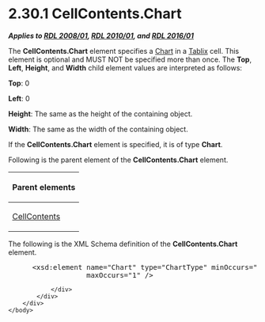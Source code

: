 <html dir="LTR" xmlns:mshelp="http://msdn.microsoft.com/mshelp" xmlns:ddue="http://ddue.schemas.microsoft.com/authoring/2003/5" xmlns:xlink="http://www.w3.org/1999/xlink" xmlns:tool="http://www.microsoft.com/tooltip">
    <head>
        <meta http-equiv="Content-Type" content="text/html; CHARSET=utf-8"></meta>
        <meta name="save" content="history"></meta>
        <title>2.30.1 CellContents.Chart</title>
        <xml>
            <mshelp:toctitle title="2.30.1 CellContents.Chart"></mshelp:toctitle>
            <mshelp:rltitle title="[MS-RDL]: CellContents.Chart"></mshelp:rltitle>
            <mshelp:keyword index="A" term="90926a0d-f021-4dd5-8d20-0bba6c7a1991"></mshelp:keyword>
            <mshelp:attr name="DCSext.ContentType" value="open specification"></mshelp:attr>
            <mshelp:attr name="AssetID" value="90926a0d-f021-4dd5-8d20-0bba6c7a1991"></mshelp:attr>
            <mshelp:attr name="TopicType" value="kbRef"></mshelp:attr>
            <mshelp:attr name="DCSext.Title" value="[MS-RDL]: CellContents.Chart" />
        </xml>
    </head>
    <body>
        <div id="header">
            <h1 class="heading">2.30.1 CellContents.Chart</h1>
        </div>
        <div id="mainSection">
            <div id="mainBody">
                <div id="allHistory" class="saveHistory"></div>
                <div id="sectionSection0" class="section" name="collapseableSection">
                    

<p><b><i>Applies to </i></b><a href="1e855f94-4617-47e4-b89e-0856c6cb420f.md"><b><i>RDL 2008/01</i></b></a><b><i>,
</i></b><a href="3428e690-a348-4ec7-8a6a-8efb42d2cdee.md"><b><i>RDL 2010/01</i></b></a><b><i>,
and </i></b><a href="52ce3983-2bfc-4e72-9359-42aaf5fe4509.md"><b><i>RDL 2016/01</i></b></a></p>

<p>The <b>CellContents.Chart</b> element specifies a <a href="b0ab5524-7eb2-47a7-a4d3-230f5c8c5526.md">Chart</a> in a <a href="e42fb86e-799a-4202-8845-ac38831efccb.md">Tablix</a> cell. This element
is optional and MUST NOT be specified more than once. The <b>Top</b>, <b>Left</b>,
<b>Height</b>, and <b>Width</b> child element values are interpreted as
follows: </p>

<p><b>Top</b>: 0</p>

<p><b>Left</b>: 0</p>

<p><b>Height</b>: The same as the height of the
containing object.</p>

<p><b>Width</b>: The same as the width of the containing
object.</p>

<p>If the <b>CellContents.Chart</b> element is specified, it is
of type <b>Chart</b>.</p>

<p>Following is the parent element of the <b>CellContents.Chart</b>
element.</p>

<table>
 <thead>
  <tr>
   <th>
   <p>Parent elements</p>
   </th>
  </tr>
 </thead>
 <tr>
  <td>
  <p><a href="43ccec32-ec37-401c-ba8a-edbfa74e42f4.md">CellContents</a></p>
  </td>
 </tr>
</table>

<p>The following is the XML Schema definition of the <b>CellContents.Chart</b>
element.</p>

<dl>
<dd>
<div><pre> &lt;xsd:element name=&quot;Chart&quot; type=&quot;ChartType&quot; minOccurs=&quot;0&quot; 
              maxOccurs=&quot;1&quot; /&gt;
</pre></div>
</dd></dl>


                </div>
            </div>
        </div>
    </body>
</html>